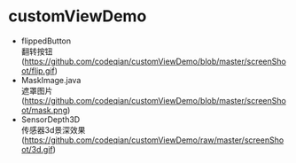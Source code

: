 # customViewDemo

* flippedButton<br>
翻转按钮
(https://github.com/codeqian/customViewDemo/blob/master/screenShoot/flip.gif)
* MaskImage.java<br>
遮罩图片
(https://github.com/codeqian/customViewDemo/blob/master/screenShoot/mask.png)
* SensorDepth3D<br>
传感器3d景深效果
(https://github.com/codeqian/customViewDemo/raw/master/screenShoot/3d.gif)
